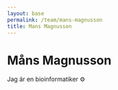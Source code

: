 ```yaml
---
layout: base
permalink: /team/mans-magnusson
title: Mans Magnusson
---
```


# Måns Magnusson

Jag är en bioinformatiker ⚙


